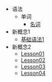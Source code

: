 - 语法
  - 单词
    - [名词](/新概念英语/语法/单词/名词.md)
- 新概念1
  - [基础语法1](/新概念英语/新概念1/时态@一般现在时.md)
- 新概念2  
  - [Lesson01](/新概念英语/新概念2/Lesson01.md)
  - [Lesson02](/新概念英语/新概念2/Lesson02.md)
  - [Lesson03](/新概念英语/新概念2/Lesson03.md)
  - [Lesson04](/新概念英语/新概念2/Lesson04.md)